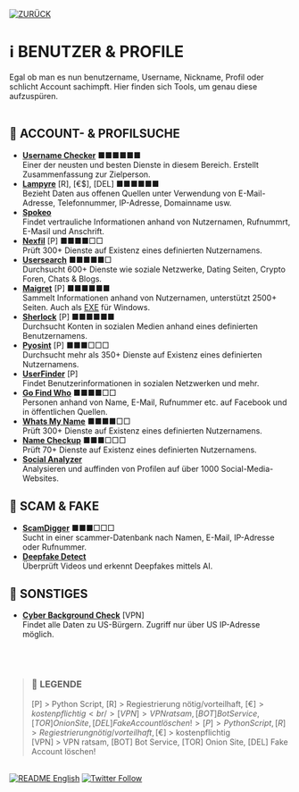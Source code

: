 <div align="left">
  <a href="https://github.com/ot2i7ba/OSINT/blob/main/de/"><img alt="ZURÜCK" src="https://img.shields.io/badge/ZURÜCK-lightgrey.svg?style=for-the-badge"></a>
</div>

# ℹ️ BENUTZER & PROFILE
Egal ob man es nun benutzername, Username, Nickname, Profil oder schlicht Account sachimpft. Hier finden sich Tools, um genau diese aufzuspüren.<br/><br/>

## 📑 ACCOUNT- & PROFILSUCHE
- **[Username Checker](https://analyzeid.com/username/ "Username Checker")** ■■■■■■<br/>
Einer der neusten und besten Dienste in diesem Bereich. Erstellt Zusammenfassung zur Zielperson.
- **[Lampyre](https://lampyre.io/ "Lampyre.io")** [R], [€$], [DEL] ■■■■■■<br/>
Bezieht Daten aus offenen Quellen unter Verwendung von E-Mail-Adresse, Telefonnummer, IP-Adresse, Domainname usw.
- **[Spokeo](https://www.spokeo.com/ "Spokeo")**<br/>
Findet vertrauliche Informationen anhand von Nutzernamen, Rufnummrt, E-Masil und Anschrift.
- **[Nexfil](https://github.com/thewhiteh4t/nexfil "Nexfil")** [P] ■■■■□□<br/>
Prüft 300+ Dienste auf Existenz eines definierten Nutzernamens.
- **[Usersearch](https://usersearch.org/index.php "Usersearch")** ■■■■■□<br/>
Durchsucht 600+ Dienste wie soziale Netzwerke, Dating Seiten, Crypto Foren, Chats & Blogs.
- **[Maigret](https://github.com/soxoj/maigret "Maigret")** [P] ■■■■■■<br/>
Sammelt Informationen anhand von Nutzernamen, unterstützt 2500+ Seiten. Auch als [EXE](https://github.com/soxoj/maigret/releases "EXE") für Windows.
- **[Sherlock](https://github.com/sherlock-project/sherlock "Sherlock")** [P] ■■■■■■<br/>
Durchsucht Konten in sozialen Medien anhand eines definierten Benutzernamens.
- **[Pyosint](https://github.com/d8rkmind/Pyosint "Pyosint")** [P] ■■■□□□<br/>
Durchsucht mehr als 350+ Dienste auf Existenz eines definierten Nutzernamens.
- **[UserFinder](https://github.com/mishakorzik/UserFinder "UserFinder")** [P]<br/>
Findet Benutzerinformationen in sozialen Netzwerken und mehr.
- **[Go Find Who](https://gofindwho.com/ "Go Find Who")** ■■■■□□<br/>
Personen anhand von Name, E-Mail, Rufnummer etc. auf Facebook und in öffentlichen Quellen.
- **[Whats My Name](https://whatsmyname.app/ "Whats My Name")** ■■■■□□<br/>
Prüft 300+ Dienste auf Existenz eines definierten Nutzernamens.
- **[Name Checkup](https://namecheckup.com/ "Name Checkup")** ■■■□□□<br/>
Prüft 70+ Dienste auf Existenz eines definierten Nutzernamens.
- **[Social Analyzer](https://github.com/qeeqbox/social-analyzer "Social Analyzer")**<br/>
Analysieren und auffinden von Profilen auf über 1000 Social-Media-Websites.

## 📑 SCAM & FAKE
- **[ScamDigger](http://scamdigger.com/ "Scam Digger")** ■■■□□□<br/>
Sucht in einer scammer-Datenbank nach Namen, E-Mail, IP-Adresse oder Rufnummer.
- **[Deepfake Detect](https://scanner.deepware.ai/ "Deepware")**<br/>
Überprüft Videos und erkennt Deepfakes mittels AI.

## 📑 SONSTIGES
- **[Cyber Background Check](http://cyberbackgroundchecks.com/ "Cyber Background Check")** [VPN]<br/>
Findet alle Daten zu US-Bürgern. Zugriff nur über US IP-Adresse möglich.

<br/><br/>
>### 📌 LEGENDE
>[P] > Python Script, [R] > Regiestrierung nötig/vorteilhaft, [€$] > kostenpflichtig<br/>[VPN] > VPN ratsam, [BOT] Bot Service, [TOR] Onion Site, [DEL] Fake Account löschen!>[P] > Python Script, [R] > Regiestrierung nötig/vorteilhaft, [€$] > kostenpflichtig<br/>[VPN] > VPN ratsam, [BOT] Bot Service, [TOR] Onion Site, [DEL] Fake Account löschen!

<br/>
<div align="left">
  <a href="https://github.com/ot2i7ba/OSINT/blob/main/en/README.md"><img alt="README English" src="https://img.shields.io/badge/README-English-lightgrey.svg?style=for-the-badge"></a>
  <a href="https://twitter.com/intent/follow?screen_name=ot2i7ba"><img alt="Twitter Follow" src="https://img.shields.io/twitter/follow/ot2i7ba?logo=twitter&logoColor=white&style=for-the-badge"></a>
</div>
